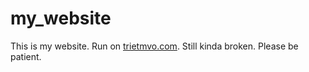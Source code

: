 # my_website
This is my website. Run on [trietmvo.com](https://trietmvo.com).
Still kinda broken. Please be patient.
